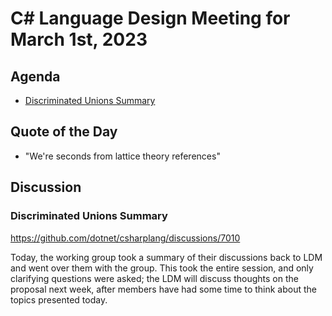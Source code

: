 # C# Language Design Meeting for March 1st, 2023

## Agenda

- [Discriminated Unions Summary](#discriminated-unions-summary)

## Quote of the Day

- "We're seconds from lattice theory references"

## Discussion

### Discriminated Unions Summary

https://github.com/dotnet/csharplang/discussions/7010

Today, the working group took a summary of their discussions back to LDM and went over them with the group.
This took the entire session, and only clarifying questions were asked; the LDM will discuss thoughts on the
proposal next week, after members have had some time to think about the topics presented today.

